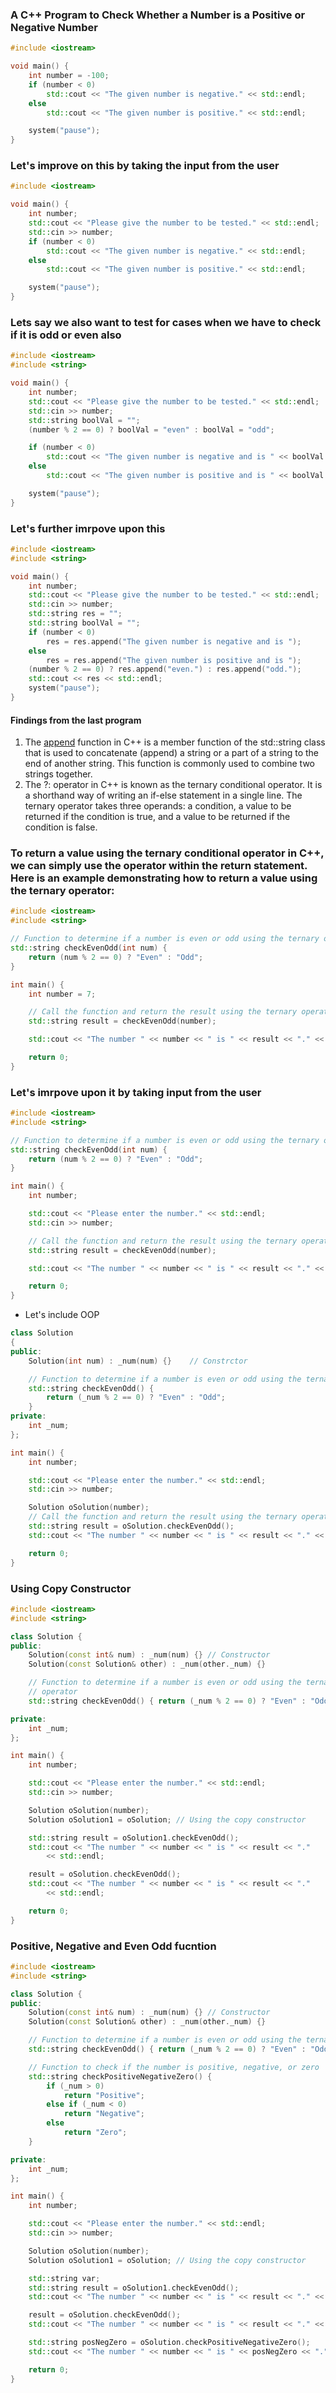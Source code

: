 ### A C++ Program to Check Whether a Number is a Positive or Negative Number

```cpp
#include <iostream>

void main() {
	int number = -100;
	if (number < 0)
		std::cout << "The given number is negative." << std::endl;
	else
		std::cout << "The given number is positive." << std::endl;

	system("pause");
}
```

### Let's improve on this by taking the input from the user
```cpp
#include <iostream>

void main() {
	int number;
	std::cout << "Please give the number to be tested." << std::endl;
	std::cin >> number;
	if (number < 0)
		std::cout << "The given number is negative." << std::endl;
	else
		std::cout << "The given number is positive." << std::endl;

	system("pause");
}
```

### Lets say we also want to test for cases when we have to check if it is odd or even also
```cpp
#include <iostream>
#include <string>

void main() {
	int number;
	std::cout << "Please give the number to be tested." << std::endl;
	std::cin >> number;
	std::string boolVal = "";
	(number % 2 == 0) ? boolVal = "even" : boolVal = "odd";

	if (number < 0)
		std::cout << "The given number is negative and is " << boolVal << " number." << std::endl;
	else
		std::cout << "The given number is positive and is " << boolVal << " number." << std::endl;

	system("pause");
}
```
### Let's further imrpove upon this
```cpp
#include <iostream>
#include <string>

void main() {
	int number;
	std::cout << "Please give the number to be tested." << std::endl;
	std::cin >> number;
	std::string res = "";
	std::string boolVal = "";	
	if (number < 0)
		res = res.append("The given number is negative and is ");
	else
		res = res.append("The given number is positive and is ");
	(number % 2 == 0) ? res.append("even.") : res.append("odd.");
	std::cout << res << std::endl;
	system("pause");
}
```

#### Findings from the last program
1. The [append](https://en.cppreference.com/w/cpp/string/basic_string/append) function in C++ is a member function of the std::string class that is used to concatenate (append) a string or a part of a string to the end of another string. This function is commonly used to combine two strings together.
2. The ?: operator in C++ is known as the ternary conditional operator. It is a shorthand way of writing an if-else statement in a single line. The ternary operator takes three operands: a condition, a value to be returned if the condition is true, and a value to be returned if the condition is false.

### To return a value using the ternary conditional operator in C++, we  can simply use the operator within the return statement. Here is an example demonstrating how to return a value using the ternary operator:
```cpp
#include <iostream>
#include <string>

// Function to determine if a number is even or odd using the ternary operator
std::string checkEvenOdd(int num) {
	return (num % 2 == 0) ? "Even" : "Odd";
}

int main() {
	int number = 7;

	// Call the function and return the result using the ternary operator
	std::string result = checkEvenOdd(number);

	std::cout << "The number " << number << " is " << result << "." << std::endl;

	return 0;
}
```

### Let's imrpove upon it by taking input from the user
```cpp
#include <iostream>
#include <string>

// Function to determine if a number is even or odd using the ternary operator
std::string checkEvenOdd(int num) {
	return (num % 2 == 0) ? "Even" : "Odd";
}

int main() {
	int number;

	std::cout << "Please enter the number." << std::endl;
	std::cin >> number;

	// Call the function and return the result using the ternary operator
	std::string result = checkEvenOdd(number);

	std::cout << "The number " << number << " is " << result << "." << std::endl;

	return 0;
}
```
- Let's include OOP
```cpp
class Solution
{
public:
	Solution(int num) : _num(num) {}	// Constrctor

	// Function to determine if a number is even or odd using the ternary operator
	std::string checkEvenOdd() {
		return (_num % 2 == 0) ? "Even" : "Odd";
	}
private:
	int _num;
};

int main() {
	int number;

	std::cout << "Please enter the number." << std::endl;
	std::cin >> number;

	Solution oSolution(number);
	// Call the function and return the result using the ternary operator
	std::string result = oSolution.checkEvenOdd();
	std::cout << "The number " << number << " is " << result << "." << std::endl;

	return 0;
}
```
### Using Copy Constructor
```cpp
#include <iostream>
#include <string>

class Solution {
public:
	Solution(const int& num) : _num(num) {} // Constructor
	Solution(const Solution& other) : _num(other._num) {}

	// Function to determine if a number is even or odd using the ternary
	// operator
	std::string checkEvenOdd() { return (_num % 2 == 0) ? "Even" : "Odd"; }

private:
	int _num;
};

int main() {
	int number;

	std::cout << "Please enter the number." << std::endl;
	std::cin >> number;

	Solution oSolution(number);
	Solution oSolution1 = oSolution; // Using the copy constructor

	std::string result = oSolution1.checkEvenOdd();
	std::cout << "The number " << number << " is " << result << "."
		<< std::endl;

	result = oSolution.checkEvenOdd();
	std::cout << "The number " << number << " is " << result << "."
		<< std::endl;

	return 0;
}
```
### Positive, Negative and Even Odd fucntion
```cpp
#include <iostream>
#include <string>

class Solution {
public:
	Solution(const int& num) : _num(num) {} // Constructor
	Solution(const Solution& other) : _num(other._num) {}

	// Function to determine if a number is even or odd using the ternary operator
	std::string checkEvenOdd() { return (_num % 2 == 0) ? "Even" : "Odd"; }

	// Function to check if the number is positive, negative, or zero
	std::string checkPositiveNegativeZero() {
		if (_num > 0) 
			return "Positive";
		else if (_num < 0) 
			return "Negative";
		else 
			return "Zero";
	}

private:
	int _num;
};

int main() {
	int number;

	std::cout << "Please enter the number." << std::endl;
	std::cin >> number;

	Solution oSolution(number);
	Solution oSolution1 = oSolution; // Using the copy constructor

	std::string var;
	std::string result = oSolution1.checkEvenOdd();
	std::cout << "The number " << number << " is " << result << "." << std::endl;

	result = oSolution.checkEvenOdd();
	std::cout << "The number " << number << " is " << result << "." << std::endl;

	std::string posNegZero = oSolution.checkPositiveNegativeZero();
	std::cout << "The number " << number << " is " << posNegZero << "." << std::endl;

	return 0;
}
```
